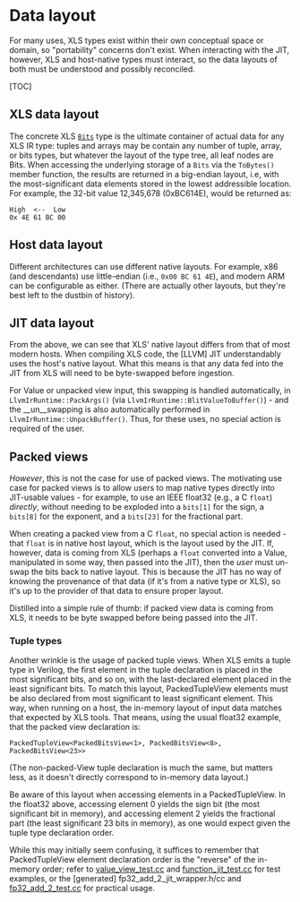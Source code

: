 # Data layout

For many uses, XLS types exist within their own conceptual space or domain, so
"portability" concerns don't exist. When interacting with the JIT, however, XLS
and host-native types must interact, so the data layouts of both must be
understood and possibly reconciled.

[TOC]

## XLS data layout

The concrete XLS [`Bits`](https://github.com/google/xls/tree/main/xls/ir/bits.h) type is
the ultimate container of actual data for any XLS IR type: tuples and arrays may
be contain any number of tuple, array, or bits types, but whatever the layout of
the type tree, all leaf nodes are Bits. When accessing the underlying storage of
a `Bits` via the `ToBytes()` member function, the results are returned in a
big-endian layout, i.e, with the most-significant data elements stored in the
lowest addressible location. For example, the 32-bit value 12,345,678
(0xBC614E), would be returned as:

```
High  <--  Low
0x 4E 61 BC 00
```

## Host data layout

Different architectures can use different native layouts. For example, x86 (and
descendants) use little-endian (i.e., `0x00 BC 61 4E`), and modern ARM can be
configurable as either. (There are actually other layouts, but they're best left
to the dustbin of history).

## JIT data layout

From the above, we can see that XLS' native layout differs from that of most
modern hosts. When compiling XLS code, the [LLVM] JIT understandably uses the
host's native layout. What this means is that any data fed into the JIT from XLS
will need to be byte-swapped before ingestion.

For Value or unpacked view input, this swapping is handled automatically, in
`LlvmIrRuntime::PackArgs()` (via `LlvmIrRuntime::BlitValueToBuffer()`) - and the
__un__swapping is also automatically performed in `LlvmIrRuntime::UnpackBuffer()`.
Thus, for these uses, no special action is required of the user.

## Packed views

*However*, this is not the case for use of packed views. The motivating use case
for packed views is to allow users to map native types directly into JIT-usable
values - for example, to use an IEEE float32 (e.g., a C `float`) _directly_,
without needing to be exploded into a `bits[1]` for the sign, a `bits[8]` for
the exponent, and a `bits[23]` for the fractional part.

When creating a packed view from a C `float`, no special action is needed - that
`float` is in native host layout, which is the layout used by the JIT. If,
however, data is coming from XLS (perhaps a `float` converted into a Value,
manipulated in some way, then passed into the JIT), then the _user_ must un-swap
the bits back to native layout. This is because the JIT has no way of knowing
the provenance of that data (if it's from a native type or XLS), so it's up to
the provider of that data to ensure proper layout.

Distilled into a simple rule of thumb: if packed view data is coming from XLS,
it needs to be byte swapped before being passed into the JIT.

### Tuple types

Another wrinkle is the usage of packed tuple views. When XLS emits a tuple type
in Verilog, the first element in the tuple declaration is placed in the most
significant bits, and so on, with the last-declared element placed in the least
significant bits. To match this layout, PackedTupleView elements must be also
declared from most significant to least significant element. This way, when
running on a host, the in-memory layout of input data matches that expected by
XLS tools. That means, using the usual float32 example, that the packed view
declaration is:

```
PackedTupleView<PackedBitsView<1>, PackedBitsView<8>, PackedBitsView<23>>
```

(The non-packed-View tuple declaration is much the same, but matters less, as it
doesn't directly correspond to in-memory data layout.)

Be aware of this layout when accessing elements in a PackedTupleView. In the
float32 above, accessing element 0 yields the sign bit (the most significant bit
in memory), and accessing element 2 yields the fractional part (the least
significant 23 bits in memory), as one would expect given the tuple type
declaration order.

While this may initially seem confusing, it suffices to remember that
PackedTupleView element declaration order is the "reverse" of the in-memory
order; refer to
[value_view_test.cc](https://github.com/google/xls/tree/main/xls/ir/value_view_test.cc)
and
[function_jit_test.cc](https://github.com/google/xls/tree/main/xls/jit/function_jit_test.cc)
for test examples, or the [generated] fp32_add_2_jit_wrapper.h/cc and
[fp32_add_2_test.cc](https://github.com/google/xls/tree/main/xls/modules/fp32_add_2_test.cc)
for practical usage.
